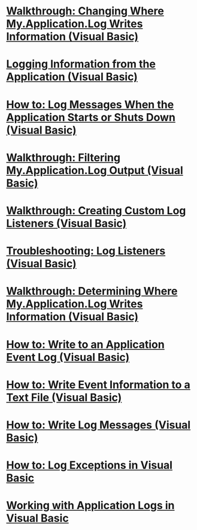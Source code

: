 # [Walkthrough: Changing Where My.Application.Log Writes Information (Visual Basic)](walkthrough-changing-where-my-application-log-writes-information.md)
# [Logging Information from the Application (Visual Basic)](logging-information-from-the-application.md)
# [How to: Log Messages When the Application Starts or Shuts Down (Visual Basic)](how-to-log-messages-when-the-application-starts-or-shuts-down.md)
# [Walkthrough: Filtering My.Application.Log Output (Visual Basic)](walkthrough-filtering-my-application-log-output.md)
# [Walkthrough: Creating Custom Log Listeners (Visual Basic)](walkthrough-creating-custom-log-listeners.md)
# [Troubleshooting: Log Listeners (Visual Basic)](troubleshooting-log-listeners.md)
# [Walkthrough: Determining Where My.Application.Log Writes Information (Visual Basic)](walkthrough-determining-where-my-application-log-writes-information.md)
# [How to: Write to an Application Event Log (Visual Basic)](how-to-write-to-an-application-event-log.md)
# [How to: Write Event Information to a Text File (Visual Basic)](how-to-write-event-information-to-a-text-file.md)
# [How to: Write Log Messages (Visual Basic)](how-to-write-log-messages.md)
# [How to: Log Exceptions in Visual Basic](how-to-log-exceptions.md)
# [Working with Application Logs in Visual Basic](working-with-application-logs.md)
